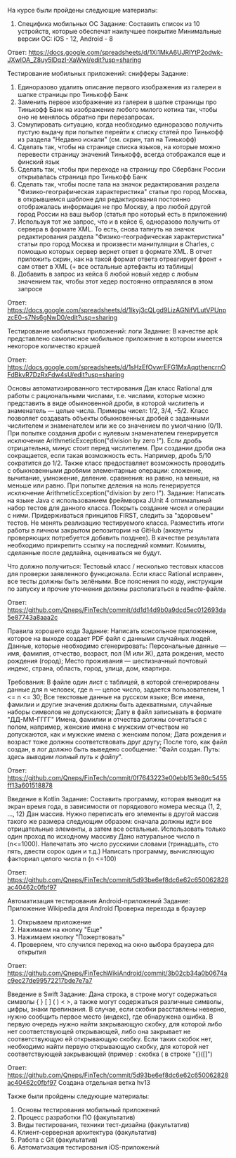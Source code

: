 На курсе были пройдены следующие материалы:


1. Специфика мобильных ОС
Задание: Составить список из 10 устройств, которые обеспечат наилучшее покрытие Минимальные версии ОС:  iOS - 12, Android - 8

Ответ: 
https://docs.google.com/spreadsheets/d/1Xi1MkA6UJRlYtP2odwk-JXwlOA_Z8uy5lDqzI-XaWwI/edit?usp=sharing


Тестирование мобильных приложений: снифферы
Задание:
1. Единоразово удалить описание первого изображения из галереи в шапке страницы про Тинькофф Банк 
2. Заменить первое изображение из галереи в шапке страницы про Тинькофф Банк на изображение любого милого котика так, чтобы оно не менялось обратно при перезапросах.
3. Сэмулировать ситуацию, когда необходимо единоразово получить пустую выдачу при попытке перейти к списку статей про Тинькофф из раздела "Недавно искали" (см. скрин, тап на Тинькофф)
4. Сделать так, чтобы на странице списка языков, на которые можно перевести страницу значений Тинькофф, всегда отображался еще и финский язык
5. Сделать так, чтобы при переходе на страницу про Сбербанк России открывалась страница про Тинькофф Банк 
6. Сделать так, чтобы после тапа на значок редактирования раздела "Физико-географическая характеристика" статьи про город Москва, в открывшемся шаблоне для редактирования постоянно отображалась информация не про Москву, а про любой другой город России на ваш выбор (статья про который есть в приложении) 
7. Используя тот же запрос, что и в кейсе 6, одноразово получить от сервера в формате XML. То есть, снова тапнуть на значок редактирования раздела "Физико-географическая характеристика" статьи про город Москва   и произвести манипуляции в Charles, с помощью которых сервер вернет ответ в формате XML. В отчет приложить скрин, как на такой формат ответа отреагирует фронт + сам ответ в XML (+ все остальные артефакты из таблицы) 
8. Добавить в запрос из кейса 6 любой новый хедер с любым значением так, чтобы этот хедер постоянно отправлялся в этом запросе

Ответ: 
https://docs.google.com/spreadsheets/d/1lkyj3cQLgd9LizAGNifVLutVPUnpzcE0-s7Ns6gNwD0/edit?usp=sharing


Тестирование мобильных приложений: логи
Задание: В качестве apk представлено самописное мобильное приложение в котором имеется некоторое количество крэшей

Ответ: 
https://docs.google.com/spreadsheets/d/1sHzEfOvwrEFG1MxAqqthencrnOFdBkvR7DzRxFdw4sU/edit?usp=sharing



Основы автоматизированного тестирования
Дан класс Rational для работы с рациональными числами, т.е. числами, которые можно представить в виде обыкновенной дроби, в которой числитель и знаменатель — целые числа. Примеры чисел: 1/2, 3/4, -5/2.
Класс позволяет создавать объекты обыкновенных дробей с заданными числителем и знаменателем или же со значением по умолчанию (0/1).
При попытке создания дроби с нулевым знаменателем генерируется исключение ArithmeticException("division by zero !").
Если дробь отрицательна, минус стоит перед числителем.
При создании дроби она сокращается, если такая возможность есть. Например, дробь 5/10 сократится до 1/2.
Также класс предоставляет возможность проводить с обыкновенными дробями
элементарные операции: сложение, вычитание, умножение, деление.
сравнения: на равно, на меньше, на меньше или равно.
При попытке деления на ноль генерируется исключение ArithmeticException("division by zero !").
Задание:
Написать на языке Java с использованием фреймворка JUnit 4 оптимальный набор тестов для данного класса. Покрыть создание чисел и операции с ними. Придерживаться принципов FIRST, следить за "здоровьем" тестов. 
Не менять реализацию тестируемого класса.
Разместить итоги работы в личном закрытом репозитории на GitHub (аккаунты проверяющих потребуется добавить позднее). В качестве результата необходимо прикрепить ссылку на последний коммит. Коммиты, сделанные после дедлайна, оцениваться не будут.

Что должно получиться:
Тестовый класс / несколько тестовых классов для проверки заявленного функционала.
Если класс Rational исправен, все тесты должны быть зелёными.
Все пояснения по коду, инструкции по запуску и прочие уточнения должны располагаться в readme-файле.

Ответ: 
https://github.com/Qneps/FinTech/commit/dd1d14d9b0a9dcd5ec012693da5e87743a8aaa2c


Правила хорошего кода
Задание:
Написать консольное приложение, которое на выходе создает PDF файл с данными случайных людей.
Данные, которые необходимо сгенерировать:
Персональные данные — имя, фамилия, отчество, возраст, пол (М или Ж), дата рождения, место рождения (город);
Место проживания — шестизначный почтовый индекс, страна, область, город, улица, дом, квартира.

Требования:
В файле один лист с таблицей, в которой сгенерированы данные для n человек, где n — целое число, задается пользователем, 1 <= n <= 30;
Все текстовые данные на русском языке;
Все имена, фамилии и другие значения должны быть адекватными, случайные наборы символов не допускаются;
Дату в файл записывать в формате "ДД-ММ-ГГГГ"
Имена, фамилии и отчества должны сочетаться с полом, например, женские имена с мужским отчеством не допускаются, как и мужские имена с женским полом;
Дата рождения и возраст тоже должны соответствовать друг другу;
После того, как файл создан, в лог должно быть выведено сообщение:
"Файл создан. Путь: *здесь выводим полный путь к файлу*".

Ответ:
https://github.com/Qneps/FinTech/commit/0f7643223e00ebb153e80c5455ff13a601518878


Введение в Kotlin
Задание:
Составить программу, которая выводит на экран время года, в зависимости от порядкового номера месяца (1, 2, …, 12) 
Дан массив. Нужно переписать его элементы в другой массив такого же размера следующим образом: сначала должны идти все отрицательные элементы, а затем все остальные. Использовать только один проход по исходному массиву
Дано натуральное число n (n<=1000). Напечатать это число русскими словами (тринадцать, сто пять, двести сорок один и т.д.) 
Написать программу, вычисляющую факториал целого числа n (n <=100) 

Ответ:
https://github.com/Qneps/FinTech/commit/5d93be6ef8dc6e62c650062828ac40462c0fbf97


Автоматизация тестирования Android-приложений
Задание: 
Приложение Wikipedia для Android
Проверка перехода в браузер
  1. Открываем приложение
  2. Нажимаем на кнопку "Еще"
  3. Нажимаем кнопку "Пожертвовать"
  4. Проверяем, что случился переход на окно выбора браузера для открытия
  
Ответ:
https://github.com/Qneps/FinTechWikiAndroid/commit/3b02cb34a0b0674ac9ec27de99572217bde7e7a7


Введение в Swift
Задание:
Дана строка, в строке могут содержаться символы { } [ ] ( ) < >, а также могут содержаться различные символы, цифры, знаки препинания.
В случае, если скобки расставлены неверно, нужно сообщить первое место (индекс), где обнаружена ошибка. В первую очередь нужно найти закрывающую скобку, для которой либо нет соответствующей открывающей, либо она закрывает не соответствующую ей открывающую скобку.
Если таких скобок нет, необходимо найти первую открывающую скобку, для которой нет соответствующей закрывающей (пример : скобка ( в строке "{}([]")

Ответ:
https://github.com/Qneps/FinTech/commit/5d93be6ef8dc6e62c650062828ac40462c0fbf97
 Создана отдельная ветка hv13

Также были пройдены следующие материалы:

1. Основы тестирования мобильный приложений
2. Процесс разработки ПО (факультатив)
3. Виды тестирования, техники тест-дизайна (факультатив)
4. Клиент-серверная архитектура (факультатив)
5. Работа с Git (факультатив)
6. Автоматизация тестирования iOS-приложений

